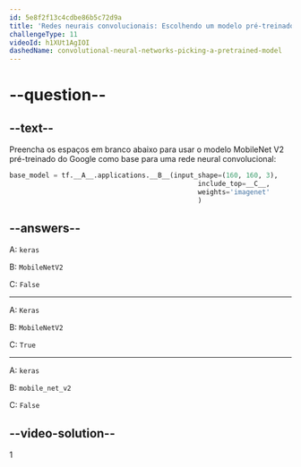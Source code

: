 ```yaml
---
id: 5e8f2f13c4cdbe86b5c72d9a
title: 'Redes neurais convolucionais: Escolhendo um modelo pré-treinado'
challengeType: 11
videoId: h1XUt1AgIOI
dashedName: convolutional-neural-networks-picking-a-pretrained-model
---
```


# --question--

## --text--

Preencha os espaços em branco abaixo para usar o modelo MobileNet V2 pré-treinado do Google como base para uma rede neural convolucional:

```py
base_model = tf.__A__.applications.__B__(input_shape=(160, 160, 3),
                                               include_top=__C__,
                                               weights='imagenet'
                                               )
```

## --answers--

A: `keras`

B: `MobileNetV2`

C: `False`

---

A: `Keras`

B: `MobileNetV2`

C: `True`

---

A: `keras`

B: `mobile_net_v2`

C: `False`

## --video-solution--

1

